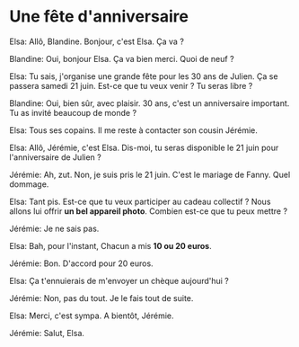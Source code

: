 # Une fête d'anniversaire

Elsa: Allô, Blandine. Bonjour, c'est Elsa. Ça va ?

Blandine: Oui, bonjour Elsa. Ça va bien merci. Quoi de neuf ?

Elsa: Tu sais, j'organise une grande fête pour les 30 ans de Julien. Ça se passera samedi 21 juin. Est-ce que tu veux venir ? Tu seras libre ?

Blandine: Oui, bien sûr, avec plaisir. 30 ans, c'est un anniversaire important. Tu as invité beaucoup de monde ?

Elsa: Tous ses copains. Il me reste à contacter son cousin Jérémie.

Elsa: Allô, Jérémie, c'est Elsa. Dis-moi, tu seras disponible le 21 juin pour l'anniversaire de Julien ?

Jérémie: Ah, zut. Non, je suis pris le 21 juin. C'est le mariage de Fanny. Quel dommage.

Elsa: Tant pis. Est-ce que tu veux participer au cadeau collectif ? Nous allons lui offrir **un bel appareil photo**. Combien est-ce que tu peux mettre ?

Jérémie: Je ne sais pas.

Elsa: Bah, pour l'instant, Chacun a mis **10 ou 20 euros**.

Jérémie: Bon. D'accord pour 20 euros.

Elsa: Ça t'ennuierais de m'envoyer un chèque aujourd'hui ?

Jérémie: Non, pas du tout. Je le fais tout de suite.

Elsa: Merci, c'est sympa. A bientôt, Jérémie.

Jérémie: Salut, Elsa.
